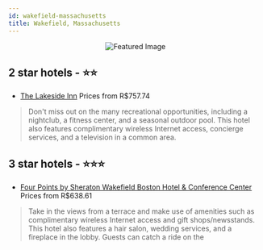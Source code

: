 ```yaml
---
id: wakefield-massachusetts
title: Wakefield, Massachusetts
---
```


<center><img src="https://i.travelapi.com/hotels/1000000/20000/13800/13788/e5c59d27_z.jpg" alt="Featured Image" /></center>


##  2 star hotels - ⭐️⭐️

-    [The Lakeside Inn](https://us.hurb.com/hotels/wakefield/the-lakeside-inn-JNP-JP788622?cmp=18055) Prices from R$757.74
   > Don't miss out on the many recreational opportunities, including a nightclub, a fitness center, and a seasonal outdoor pool. This hotel also features complimentary wireless Internet access, concierge services, and a television in a common area.

##  3 star hotels - ⭐️⭐️⭐️

-    [Four Points by Sheraton Wakefield Boston Hotel & Conference Center](https://us.hurb.com/hotels/wakefield/four-points-by-sheraton-wakefield-boston-hotel-conference-center-JNP-JP541825?cmp=18055) Prices from R$638.61
   > Take in the views from a terrace and make use of amenities such as complimentary wireless Internet access and gift shops/newsstands. This hotel also features a hair salon, wedding services, and a fireplace in the lobby. Guests can catch a ride on the
